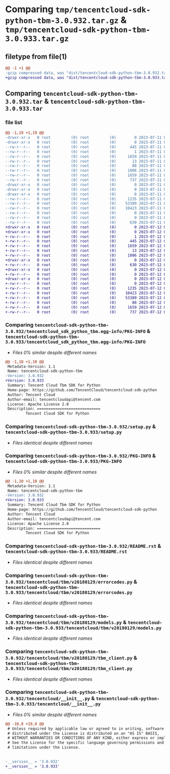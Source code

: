# Comparing `tmp/tencentcloud-sdk-python-tbm-3.0.932.tar.gz` & `tmp/tencentcloud-sdk-python-tbm-3.0.933.tar.gz`

## filetype from file(1)

```diff
@@ -1 +1 @@
-gzip compressed data, was "dist/tencentcloud-sdk-python-tbm-3.0.932.tar", last modified: Tue Jul 11 00:59:54 2023, max compression
+gzip compressed data, was "dist/tencentcloud-sdk-python-tbm-3.0.933.tar", last modified: Wed Jul 12 00:37:38 2023, max compression
```

## Comparing `tencentcloud-sdk-python-tbm-3.0.932.tar` & `tencentcloud-sdk-python-tbm-3.0.933.tar`

### file list

```diff
@@ -1,19 +1,19 @@
-drwxr-xr-x   0 root         (0) root         (0)        0 2023-07-11 00:59:54.000000 tencentcloud-sdk-python-tbm-3.0.932/
-drwxr-xr-x   0 root         (0) root         (0)        0 2023-07-11 00:59:54.000000 tencentcloud-sdk-python-tbm-3.0.932/tencentcloud_sdk_python_tbm.egg-info/
--rw-r--r--   0 root         (0) root         (0)      445 2023-07-11 00:59:54.000000 tencentcloud-sdk-python-tbm-3.0.932/tencentcloud_sdk_python_tbm.egg-info/SOURCES.txt
--rw-r--r--   0 root         (0) root         (0)        1 2023-07-11 00:59:54.000000 tencentcloud-sdk-python-tbm-3.0.932/tencentcloud_sdk_python_tbm.egg-info/dependency_links.txt
--rw-r--r--   0 root         (0) root         (0)     1659 2023-07-11 00:59:54.000000 tencentcloud-sdk-python-tbm-3.0.932/tencentcloud_sdk_python_tbm.egg-info/PKG-INFO
--rw-r--r--   0 root         (0) root         (0)       13 2023-07-11 00:59:54.000000 tencentcloud-sdk-python-tbm-3.0.932/tencentcloud_sdk_python_tbm.egg-info/top_level.txt
--rw-r--r--   0 root         (0) root         (0)       88 2023-07-11 00:59:54.000000 tencentcloud-sdk-python-tbm-3.0.932/setup.cfg
--rw-r--r--   0 root         (0) root         (0)     1006 2023-07-11 00:59:54.000000 tencentcloud-sdk-python-tbm-3.0.932/setup.py
--rw-r--r--   0 root         (0) root         (0)     1659 2023-07-11 00:59:54.000000 tencentcloud-sdk-python-tbm-3.0.932/PKG-INFO
--rw-r--r--   0 root         (0) root         (0)      737 2023-07-11 00:59:54.000000 tencentcloud-sdk-python-tbm-3.0.932/README.rst
-drwxr-xr-x   0 root         (0) root         (0)        0 2023-07-11 00:59:54.000000 tencentcloud-sdk-python-tbm-3.0.932/tencentcloud/
-drwxr-xr-x   0 root         (0) root         (0)        0 2023-07-11 00:59:54.000000 tencentcloud-sdk-python-tbm-3.0.932/tencentcloud/tbm/
-drwxr-xr-x   0 root         (0) root         (0)        0 2023-07-11 00:59:54.000000 tencentcloud-sdk-python-tbm-3.0.932/tencentcloud/tbm/v20180129/
--rw-r--r--   0 root         (0) root         (0)     1235 2023-07-11 00:59:54.000000 tencentcloud-sdk-python-tbm-3.0.932/tencentcloud/tbm/v20180129/errorcodes.py
--rw-r--r--   0 root         (0) root         (0)    53389 2023-07-11 00:59:54.000000 tencentcloud-sdk-python-tbm-3.0.932/tencentcloud/tbm/v20180129/models.py
--rw-r--r--   0 root         (0) root         (0)    10423 2023-07-11 00:59:54.000000 tencentcloud-sdk-python-tbm-3.0.932/tencentcloud/tbm/v20180129/tbm_client.py
--rw-r--r--   0 root         (0) root         (0)        0 2023-07-11 00:59:54.000000 tencentcloud-sdk-python-tbm-3.0.932/tencentcloud/tbm/v20180129/__init__.py
--rw-r--r--   0 root         (0) root         (0)        0 2023-07-11 00:59:54.000000 tencentcloud-sdk-python-tbm-3.0.932/tencentcloud/tbm/__init__.py
--rw-r--r--   0 root         (0) root         (0)      630 2023-07-11 00:59:54.000000 tencentcloud-sdk-python-tbm-3.0.932/tencentcloud/__init__.py
+drwxr-xr-x   0 root         (0) root         (0)        0 2023-07-12 00:37:38.000000 tencentcloud-sdk-python-tbm-3.0.933/
+drwxr-xr-x   0 root         (0) root         (0)        0 2023-07-12 00:37:38.000000 tencentcloud-sdk-python-tbm-3.0.933/tencentcloud_sdk_python_tbm.egg-info/
+-rw-r--r--   0 root         (0) root         (0)        1 2023-07-12 00:37:38.000000 tencentcloud-sdk-python-tbm-3.0.933/tencentcloud_sdk_python_tbm.egg-info/dependency_links.txt
+-rw-r--r--   0 root         (0) root         (0)      445 2023-07-12 00:37:38.000000 tencentcloud-sdk-python-tbm-3.0.933/tencentcloud_sdk_python_tbm.egg-info/SOURCES.txt
+-rw-r--r--   0 root         (0) root         (0)     1659 2023-07-12 00:37:38.000000 tencentcloud-sdk-python-tbm-3.0.933/tencentcloud_sdk_python_tbm.egg-info/PKG-INFO
+-rw-r--r--   0 root         (0) root         (0)       13 2023-07-12 00:37:38.000000 tencentcloud-sdk-python-tbm-3.0.933/tencentcloud_sdk_python_tbm.egg-info/top_level.txt
+-rw-r--r--   0 root         (0) root         (0)     1006 2023-07-12 00:37:38.000000 tencentcloud-sdk-python-tbm-3.0.933/setup.py
+drwxr-xr-x   0 root         (0) root         (0)        0 2023-07-12 00:37:38.000000 tencentcloud-sdk-python-tbm-3.0.933/tencentcloud/
+-rw-r--r--   0 root         (0) root         (0)      630 2023-07-12 00:37:38.000000 tencentcloud-sdk-python-tbm-3.0.933/tencentcloud/__init__.py
+drwxr-xr-x   0 root         (0) root         (0)        0 2023-07-12 00:37:38.000000 tencentcloud-sdk-python-tbm-3.0.933/tencentcloud/tbm/
+-rw-r--r--   0 root         (0) root         (0)        0 2023-07-12 00:37:38.000000 tencentcloud-sdk-python-tbm-3.0.933/tencentcloud/tbm/__init__.py
+drwxr-xr-x   0 root         (0) root         (0)        0 2023-07-12 00:37:38.000000 tencentcloud-sdk-python-tbm-3.0.933/tencentcloud/tbm/v20180129/
+-rw-r--r--   0 root         (0) root         (0)        0 2023-07-12 00:37:38.000000 tencentcloud-sdk-python-tbm-3.0.933/tencentcloud/tbm/v20180129/__init__.py
+-rw-r--r--   0 root         (0) root         (0)     1235 2023-07-12 00:37:38.000000 tencentcloud-sdk-python-tbm-3.0.933/tencentcloud/tbm/v20180129/errorcodes.py
+-rw-r--r--   0 root         (0) root         (0)    10423 2023-07-12 00:37:38.000000 tencentcloud-sdk-python-tbm-3.0.933/tencentcloud/tbm/v20180129/tbm_client.py
+-rw-r--r--   0 root         (0) root         (0)    53389 2023-07-12 00:37:38.000000 tencentcloud-sdk-python-tbm-3.0.933/tencentcloud/tbm/v20180129/models.py
+-rw-r--r--   0 root         (0) root         (0)       88 2023-07-12 00:37:38.000000 tencentcloud-sdk-python-tbm-3.0.933/setup.cfg
+-rw-r--r--   0 root         (0) root         (0)     1659 2023-07-12 00:37:38.000000 tencentcloud-sdk-python-tbm-3.0.933/PKG-INFO
+-rw-r--r--   0 root         (0) root         (0)      737 2023-07-12 00:37:38.000000 tencentcloud-sdk-python-tbm-3.0.933/README.rst
```

### Comparing `tencentcloud-sdk-python-tbm-3.0.932/tencentcloud_sdk_python_tbm.egg-info/PKG-INFO` & `tencentcloud-sdk-python-tbm-3.0.933/tencentcloud_sdk_python_tbm.egg-info/PKG-INFO`

 * *Files 0% similar despite different names*

```diff
@@ -1,10 +1,10 @@
 Metadata-Version: 1.1
 Name: tencentcloud-sdk-python-tbm
-Version: 3.0.932
+Version: 3.0.933
 Summary: Tencent Cloud Tbm SDK for Python
 Home-page: https://github.com/TencentCloud/tencentcloud-sdk-python
 Author: Tencent Cloud
 Author-email: tencentcloudapi@tencent.com
 License: Apache License 2.0
 Description: ============================
         Tencent Cloud SDK for Python
```

### Comparing `tencentcloud-sdk-python-tbm-3.0.932/setup.py` & `tencentcloud-sdk-python-tbm-3.0.933/setup.py`

 * *Files identical despite different names*

### Comparing `tencentcloud-sdk-python-tbm-3.0.932/PKG-INFO` & `tencentcloud-sdk-python-tbm-3.0.933/PKG-INFO`

 * *Files 0% similar despite different names*

```diff
@@ -1,10 +1,10 @@
 Metadata-Version: 1.1
 Name: tencentcloud-sdk-python-tbm
-Version: 3.0.932
+Version: 3.0.933
 Summary: Tencent Cloud Tbm SDK for Python
 Home-page: https://github.com/TencentCloud/tencentcloud-sdk-python
 Author: Tencent Cloud
 Author-email: tencentcloudapi@tencent.com
 License: Apache License 2.0
 Description: ============================
         Tencent Cloud SDK for Python
```

### Comparing `tencentcloud-sdk-python-tbm-3.0.932/README.rst` & `tencentcloud-sdk-python-tbm-3.0.933/README.rst`

 * *Files identical despite different names*

### Comparing `tencentcloud-sdk-python-tbm-3.0.932/tencentcloud/tbm/v20180129/errorcodes.py` & `tencentcloud-sdk-python-tbm-3.0.933/tencentcloud/tbm/v20180129/errorcodes.py`

 * *Files identical despite different names*

### Comparing `tencentcloud-sdk-python-tbm-3.0.932/tencentcloud/tbm/v20180129/models.py` & `tencentcloud-sdk-python-tbm-3.0.933/tencentcloud/tbm/v20180129/models.py`

 * *Files identical despite different names*

### Comparing `tencentcloud-sdk-python-tbm-3.0.932/tencentcloud/tbm/v20180129/tbm_client.py` & `tencentcloud-sdk-python-tbm-3.0.933/tencentcloud/tbm/v20180129/tbm_client.py`

 * *Files identical despite different names*

### Comparing `tencentcloud-sdk-python-tbm-3.0.932/tencentcloud/__init__.py` & `tencentcloud-sdk-python-tbm-3.0.933/tencentcloud/__init__.py`

 * *Files 0% similar despite different names*

```diff
@@ -10,8 +10,8 @@
 # Unless required by applicable law or agreed to in writing, software
 # distributed under the License is distributed on an "AS IS" BASIS,
 # WITHOUT WARRANTIES OR CONDITIONS OF ANY KIND, either express or implied.
 # See the License for the specific language governing permissions and
 # limitations under the License.
 
 
-__version__ = '3.0.932'
+__version__ = '3.0.933'
```

